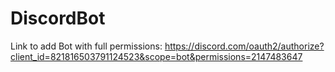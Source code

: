 # DiscordBot

Link to add Bot with full permissions:
https://discord.com/oauth2/authorize?client_id=821816503791124523&scope=bot&permissions=2147483647